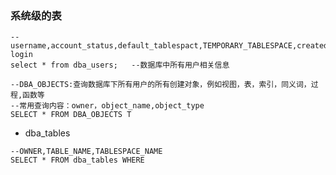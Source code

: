 ### 系统级的表

```plsql
--username,account_status,default_tablespact,TEMPORARY_TABLESPACE,created,last login
select * from dba_users;   --数据库中所有用户相关信息
```

```plsql
--DBA_OBJECTS:查询数据库下所有用户的所有创建对象，例如视图，表，索引，同义词，过程,函数等
--常用查询内容：owner，object_name,object_type
SELECT * FROM DBA_OBJECTS T
```

- dba_tables
```plsql
--OWNER,TABLE_NAME,TABLESPACE_NAME
SELECT * FROM dba_tables WHERE 
```

